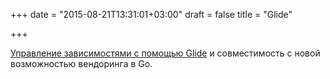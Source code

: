 +++
date = "2015-08-21T13:31:01+03:00"
draft = false
title = "Glide"

+++

<p><a href="http://engineeredweb.com/blog/2015/glide-0.5-go-vendor-support/">Управление зависимостями с помощью&nbsp;Glide</a> и совместимость с новой возможностью вендоринга в Go.</p>

